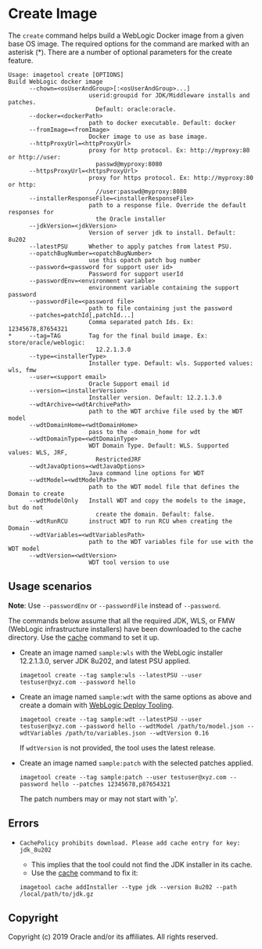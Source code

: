 # Create Image

The `create` command helps build a WebLogic Docker image from a given base OS image. The required options for the command
are marked with an asterisk (*). There are a number of optional parameters for the create feature.

```
Usage: imagetool create [OPTIONS]
Build WebLogic docker image
      --chown=<osUserAndGroup>[:<osUserAndGroup>...]
                       userid:groupid for JDK/Middleware installs and patches.
                         Default: oracle:oracle.
      --docker=<dockerPath>
                       path to docker executable. Default: docker
      --fromImage=<fromImage>
                       Docker image to use as base image.
      --httpProxyUrl=<httpProxyUrl>
                       proxy for http protocol. Ex: http://myproxy:80 or http://user:
                         passwd@myproxy:8080
      --httpsProxyUrl=<httpsProxyUrl>
                       proxy for https protocol. Ex: http://myproxy:80 or http:
                         //user:passwd@myproxy:8080
      --installerResponseFile=<installerResponseFile>
                       path to a response file. Override the default responses for
                         the Oracle installer
      --jdkVersion=<jdkVersion>
                       Version of server jdk to install. Default: 8u202
      --latestPSU      Whether to apply patches from latest PSU.
      --opatchBugNumber=<opatchBugNumber>
                       use this opatch patch bug number
      --password=<password for support user id>
                       Password for support userId
      --passwordEnv=<environment variable>
                       environment variable containing the support password
      --passwordFile=<password file>
                       path to file containing just the password
      --patches=patchId[,patchId...]
                       Comma separated patch Ids. Ex: 12345678,87654321
*     --tag=TAG        Tag for the final build image. Ex: store/oracle/weblogic:
                         12.2.1.3.0
      --type=<installerType>
                       Installer type. Default: wls. Supported values: wls, fmw
      --user=<support email>
                       Oracle Support email id
      --version=<installerVersion>
                       Installer version. Default: 12.2.1.3.0
      --wdtArchive=<wdtArchivePath>
                       path to the WDT archive file used by the WDT model
      --wdtDomainHome=<wdtDomainHome>
                       pass to the -domain_home for wdt
      --wdtDomainType=<wdtDomainType>
                       WDT Domain Type. Default: WLS. Supported values: WLS, JRF,
                         RestrictedJRF
      --wdtJavaOptions=<wdtJavaOptions>
                       Java command line options for WDT
      --wdtModel=<wdtModelPath>
                       path to the WDT model file that defines the Domain to create
      --wdtModelOnly   Install WDT and copy the models to the image, but do not
                         create the domain. Default: false.
      --wdtRunRCU      instruct WDT to run RCU when creating the Domain
      --wdtVariables=<wdtVariablesPath>
                       path to the WDT variables file for use with the WDT model
      --wdtVersion=<wdtVersion>
                       WDT tool version to use
```

## Usage scenarios

**Note**: Use `--passwordEnv` or `--passwordFile` instead of `--password`.

The commands below assume that all the required JDK, WLS, or FMW (WebLogic infrastructure installers) have been downloaded
 to the cache directory. Use the [cache](cache.md) command to set it up.

- Create an image named `sample:wls` with the WebLogic installer 12.2.1.3.0, server JDK 8u202, and latest PSU applied.
    ```
    imagetool create --tag sample:wls --latestPSU --user testuser@xyz.com --password hello
    ```

- Create an image named `sample:wdt` with the same options as above and create a domain with [WebLogic Deploy Tooling](https://github.com/oracle/weblogic-deploy-tooling).
    ```
    imagetool create --tag sample:wdt --latestPSU --user testuser@xyz.com --password hello --wdtModel /path/to/model.json --wdtVariables /path/to/variables.json --wdtVersion 0.16
    ```
    If `wdtVersion` is not provided, the tool uses the latest release.

- Create an image named `sample:patch` with the selected patches applied.
    ```
    imagetool create --tag sample:patch --user testuser@xyz.com --password hello --patches 12345678,p87654321
    ```
    The patch numbers may or may not start with '`p`'.

## Errors

- `CachePolicy prohibits download. Please add cache entry for key: jdk_8u202`

   - This implies that the tool could not find the JDK installer in its cache.
   - Use the [cache](cache.md) command to fix it:
    ```
    imagetool cache addInstaller --type jdk --version 8u202 --path /local/path/to/jdk.gz
    ```
## Copyright
Copyright (c) 2019 Oracle and/or its affiliates.  All rights reserved.
